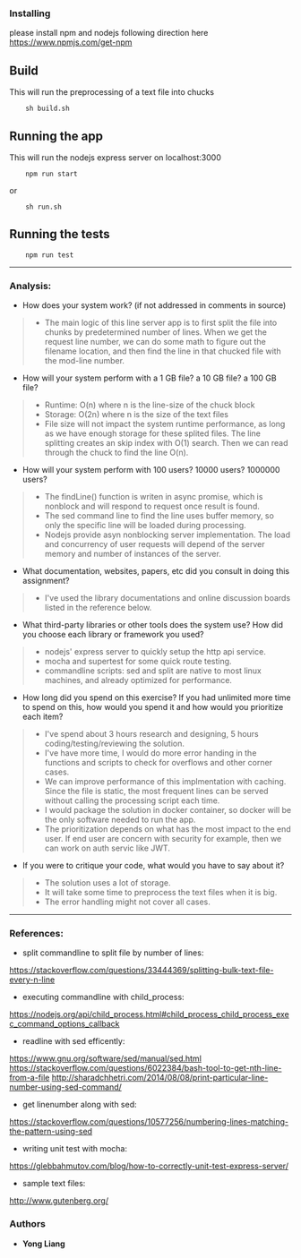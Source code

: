 
### Installing
please install npm and nodejs following direction here
https://www.npmjs.com/get-npm

## Build
This will run the preprocessing of a text file into chucks
```
    sh build.sh
```

## Running the app
This will run the nodejs express server on localhost:3000
```
    npm run start
```
or
```
    sh run.sh
```
## Running the tests
```
    npm run test
```
---

### Analysis:
* How does your system work? (if not addressed in comments in source)
> * The main logic of this line server app is to first split the file into chunks by predetermined number of lines. When we get the request line number, we can do some math to figure out the filename location, and then find the line in that chucked file with the mod-line number.

* How will your system perform with a 1 GB file? a 10 GB file? a 100 GB file?
> * Runtime: O(n) where n is the line-size of the chuck block
> * Storage: O(2n) where n is the size of the text files
> * File size will not impact the system runtime performance, as long as we have enough storage for these splited files. The line splitting creates an skip index with O(1) search. Then we can read through the chuck to find the line O(n). 

* How will your system perform with 100 users? 10000 users? 1000000 users?
> * The findLine() function is writen in async promise, which is nonblock and will respond to request once result is found.
> * The sed command line to find the line uses buffer memory, so only the specific line will be loaded during processing.
> * Nodejs provide asyn nonblocking server implementation. The load and concurrency of user requests will depend of the server memory and number of instances of the server. 

* What documentation, websites, papers, etc did you consult in doing this assignment?
> * I've used the library documentations and online discussion boards listed in the reference below. 

* What third-party libraries or other tools does the system use? How did you choose each library or framework you used?
> * nodejs' express server to quickly setup the http api service. 
> * mocha and supertest for some quick route testing.
> * commandline scripts: sed and split are native to most linux machines, and already optimized for performance. 

* How long did you spend on this exercise? If you had unlimited more time to spend on this, how would you spend it and how would you prioritize each item?
> * I've spend about 3 hours research and designing, 5 hours coding/testing/reviewing the solution.
> * I've have more time, I would do more error handing in the functions and scripts to check for overflows and other corner cases. 
> * We can improve performance of this implmentation with caching. Since the file is static, the most frequent lines can be served without calling the processing script each time.
> * I would package the solution in docker container, so docker will be the only software needed to run the app. 
> * The prioritization depends on what has the most impact to the end user. If end user are concern with security for example, then we can work on auth servic like JWT.

* If you were to critique your code, what would you have to say about it?
> * The solution uses a lot of storage. 
> * It will take some time to preprocess the text files when it is big. 
> * The error handling might not cover all cases. 

---
### References:
* split commandline to split file by number of lines:

https://stackoverflow.com/questions/33444369/splitting-bulk-text-file-every-n-line

* executing commandline with child_process:

https://nodejs.org/api/child_process.html#child_process_child_process_exec_command_options_callback

* readline with sed efficently:

https://www.gnu.org/software/sed/manual/sed.html
https://stackoverflow.com/questions/6022384/bash-tool-to-get-nth-line-from-a-file
http://sharadchhetri.com/2014/08/08/print-particular-line-number-using-sed-command/

* get linenumber along with sed:

https://stackoverflow.com/questions/10577256/numbering-lines-matching-the-pattern-using-sed

* writing unit test with mocha:

https://glebbahmutov.com/blog/how-to-correctly-unit-test-express-server/

* sample text files:

http://www.gutenberg.org/



### Authors
* **Yong Liang** 